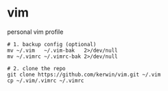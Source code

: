 # vim
personal vim profile

```
# 1. backup config (optional)
mv ~/.vim   ~/.vim-bak   2>/dev/null
mv ~/.vimrc ~/.vimrc-bak 2>/dev/null

# 2. clone the repo
git clone https://github.com/kerwin/vim.git ~/.vim
cp ~/.vim/.vimrc ~/.vimrc
```
